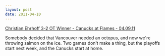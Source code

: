 ```yaml
---
layout: post
date: 2011-04-10
---
```


[Christian Ehrhoff 3-2 OT Winner - Canucks at Flames - 04.09.11](https://www.youtube.com/watch?v=58qByZv7Z84) 

Somebody decided that Vancouver needed an octopus, and now we're throwing salmon on the ice. Two games don't make a thing, but the playoffs start next week, and the Canucks start at home. 
